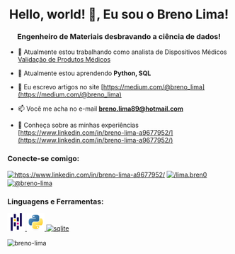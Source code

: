 <h1 align="center">Hello, world! 👋, Eu sou o Breno Lima!</h1>
<h3 align="center">Engenheiro de Materiais desbravando a ciência de dados!</h3>

- 🔭 Atualmente estou trabalhando como analista de Dispositivos Médicos [Validação de Produtos Médicos](https://www.mscmed.com.br)

- 🌱 Atualmente estou aprendendo **Python, SQL**

- 📝 Eu escrevo artigos no site [https://medium.com/@breno_lima](https://medium.com/@breno_lima)

- 📫 Você me acha no e-mail **breno.lima89@hotmail.com**

- 📄 Conheça sobre as minhas experiências [https://www.linkedin.com/in/breno-lima-a9677952/](https://www.linkedin.com/in/breno-lima-a9677952/)


<h3 align="left">Conecte-se comigo:</h3>
<p align="left">
<a href="https://linkedin.com/in/https://www.linkedin.com/in/breno-lima-a9677952/" target="blank"><img align="center" src="https://raw.githubusercontent.com/rahuldkjain/github-profile-readme-generator/master/src/images/icons/Social/linked-in-alt.svg" alt="https://www.linkedin.com/in/breno-lima-a9677952/" height="30" width="40" /></a>
<a href="https://instagram.com//lima.bren0" target="blank"><img align="center" src="https://raw.githubusercontent.com/rahuldkjain/github-profile-readme-generator/master/src/images/icons/Social/instagram.svg" alt="/lima.bren0" height="30" width="40" /></a>
<a href="https://medium.com/@breno-lima" target="blank"><img align="center" src="https://raw.githubusercontent.com/rahuldkjain/github-profile-readme-generator/master/src/images/icons/Social/medium.svg" alt="@breno-lima" height="30" width="40" /></a>
</p>

<h3 align="left">Linguagens e Ferramentas:</h3>
<p align="left"> <a href="https://pandas.pydata.org/" target="_blank" rel="noreferrer"> <img src="https://raw.githubusercontent.com/devicons/devicon/2ae2a900d2f041da66e950e4d48052658d850630/icons/pandas/pandas-original.svg" alt="pandas" width="40" height="40"/> </a> <a href="https://www.python.org" target="_blank" rel="noreferrer"> <img src="https://raw.githubusercontent.com/devicons/devicon/master/icons/python/python-original.svg" alt="python" width="40" height="40"/> </a> <a href="https://www.sqlite.org/" target="_blank" rel="noreferrer"> <img src="https://www.vectorlogo.zone/logos/sqlite/sqlite-icon.svg" alt="sqlite" width="40" height="40"/> </a> </p>

<p><img align="center" src="https://github-readme-stats.vercel.app/api/top-langs?username=breno-lima&show_icons=true&locale=en&layout=compact" alt="breno-lima" /></p>


<!--
**lima-breno/lima-breno** is a ✨ _special_ ✨ repository because its `README.md` (this file) appears on your GitHub profile.

Here are some ideas to get you started:

- 🔭 I’m currently working on ...
- 🌱 I’m currently learning ...
- 👯 I’m looking to collaborate on ...
- 🤔 I’m looking for help with ...
- 💬 Ask me about ...
- 📫 How to reach me: ...
- 😄 Pronouns: ...
- ⚡ Fun fact: ...
-->

